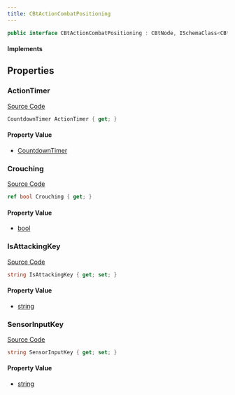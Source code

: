```yaml
---
title: CBtActionCombatPositioning
---
```


```csharp
public interface CBtActionCombatPositioning : CBtNode, ISchemaClass<CBtNode>, ISchemaClass<CBtActionCombatPositioning>, ISchemaField, ISchemaClass, INativeHandle
```

#### Implements

## Properties

### ActionTimer

[Source Code](https://github.com/swiftly-solution/swiftlys2/blob/beta/managed/src/SwiftlyS2.Generated/Schemas/Interfaces/CBtActionCombatPositioning.cs#L20)

```csharp
CountdownTimer ActionTimer { get; }
```

#### Property Value

- [CountdownTimer](/docs/api/shared/schemadefinitions/countdowntimer)

### Crouching

[Source Code](https://github.com/swiftly-solution/swiftlys2/blob/beta/managed/src/SwiftlyS2.Generated/Schemas/Interfaces/CBtActionCombatPositioning.cs#L22)

```csharp
ref bool Crouching { get; }
```

#### Property Value

- [bool](https://learn.microsoft.com/dotnet/api/system.boolean)

### IsAttackingKey

[Source Code](https://github.com/swiftly-solution/swiftlys2/blob/beta/managed/src/SwiftlyS2.Generated/Schemas/Interfaces/CBtActionCombatPositioning.cs#L18)

```csharp
string IsAttackingKey { get; set; }
```

#### Property Value

- [string](https://learn.microsoft.com/dotnet/api/system.string)

### SensorInputKey

[Source Code](https://github.com/swiftly-solution/swiftlys2/blob/beta/managed/src/SwiftlyS2.Generated/Schemas/Interfaces/CBtActionCombatPositioning.cs#L16)

```csharp
string SensorInputKey { get; set; }
```

#### Property Value

- [string](https://learn.microsoft.com/dotnet/api/system.string)

